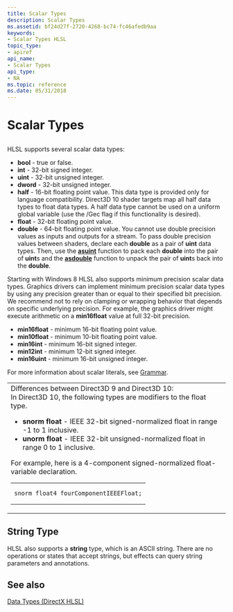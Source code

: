 ```yaml
---
title: Scalar Types
description: Scalar Types
ms.assetid: bf24d27f-2720-4268-bc74-fc46afedb9aa
keywords:
- Scalar Types HLSL
topic_type:
- apiref
api_name:
- Scalar Types
api_type:
- NA
ms.topic: reference
ms.date: 05/31/2018
---
```


# Scalar Types

## 

HLSL supports several scalar data types:

-   **bool** - true or false.
-   **int** - 32-bit signed integer.
-   **uint** - 32-bit unsigned integer.
-   **dword** - 32-bit unsigned integer.
-   **half** - 16-bit floating point value. This data type is provided only for language compatibility. Direct3D 10 shader targets map all half data types to float data types. A half data type cannot be used on a uniform global variable (use the /Gec flag if this functionality is desired).
-   **float** - 32-bit floating point value.
-   **double** - 64-bit floating point value. You cannot use double precision values as inputs and outputs for a stream. To pass double precision values between shaders, declare each **double** as a pair of **uint** data types. Then, use the [**asuint**](asuint.md) function to pack each **double** into the pair of **uint**s and the [**asdouble**](asdouble.md) function to unpack the pair of **uint**s back into the **double**.

Starting with Windows 8 HLSL also supports minimum precision scalar data types. Graphics drivers can implement minimum precision scalar data types by using any precision greater than or equal to their specified bit precision. We recommend not to rely on clamping or wrapping behavior that depends on specific underlying precision. For example, the graphics driver might execute arithmetic on a **min16float** value at full 32-bit precision.

-   **min16float** - minimum 16-bit floating point value.
-   **min10float** - minimum 10-bit floating point value.
-   **min16int** - minimum 16-bit signed integer.
-   **min12int** - minimum 12-bit signed integer.
-   **min16uint** - minimum 16-bit unsigned integer.

For more information about scalar literals, see [Grammar](dx-graphics-hlsl-appendix-grammar.md).



<table>
<colgroup>
<col style="width: 100%" />
</colgroup>
<tbody>
<tr class="odd">
<td>Differences between Direct3D 9 and Direct3D 10:<br/> In Direct3D 10, the following types are modifiers to the float type.<br/>
<ul>
<li><strong>snorm float</strong> - IEEE 32-bit signed-normalized float in range -1 to 1 inclusive.</li>
<li><strong>unorm float</strong> - IEEE 32-bit unsigned-normalized float in range 0 to 1 inclusive.</li>
</ul>
For example, here is a 4-component signed-normalized float-variable declaration.<br/> <span data-codelanguage=""></span>
<table>
<colgroup>
<col style="width: 100%" />
</colgroup>
<tbody>
<tr class="odd">
<td><pre><code>snorm float4 fourComponentIEEEFloat;</code></pre></td>
</tr>
</tbody>
</table>
</td>
</tr>
</tbody>
</table>



 

## String Type

HLSL also supports a **string** type, which is an ASCII string. There are no operations or states that accept strings, but effects can query string parameters and annotations.

## See also

<dl> <dt>

[Data Types (DirectX HLSL)](dx-graphics-hlsl-data-types.md)
</dt> </dl>

 

 





